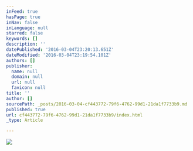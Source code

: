 ```yaml
---
inFeed: true
hasPage: true
inNav: false
inLanguage: null
starred: false
keywords: []
description: ''
datePublished: '2016-03-04T23:20:13.651Z'
dateModified: '2016-03-04T23:19:54.101Z'
authors: []
publisher:
  name: null
  domain: null
  url: null
  favicon: null
title: ''
author: []
sourcePath: _posts/2016-03-04-cf443772-79f6-4762-99d1-21da1f7733b9.md
published: true
url: cf443772-79f6-4762-99d1-21da1f7733b9/index.html
_type: Article

---
```

![](https://the-grid-user-content.s3-us-west-2.amazonaws.com/64a79f57-e254-4dcd-b890-412da39cfb34.jpg)